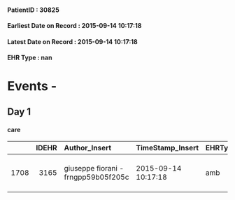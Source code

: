 
#### PatientID : 30825
#### Earliest Date on Record : 2015-09-14 10:17:18
#### Latest Date on Record : 2015-09-14 10:17:18
#### EHR Type : nan

# Events - 

## Day 1

#### care
|      |   IDEHR | Author_Insert                       | TimeStamp_Insert    | EHRType   |   PatientID |   IDGESTIONE_AUSILI |   ds_ncons |   opt_annulla_consegna | dt_Ric_consegna     | dt_ric_cons_forn    | opt_ausilio                    |
|-----:|--------:|:------------------------------------|:--------------------|:----------|------------:|--------------------:|-----------:|-----------------------:|:--------------------|:--------------------|:-------------------------------|
| 1708 |    3165 | giuseppe fiorani - frngpp59b05f205c | 2015-09-14 10:17:18 | amb       |       30825 |                1552 |      25661 |                      0 | 2015-07-13 00:00:00 | 2015-07-14 00:00:00 | decubitus cushion silicone # 9 |


